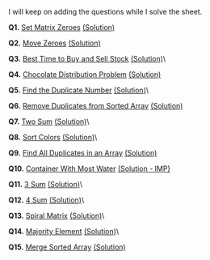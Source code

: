 I will keep on adding the questions while I solve the sheet.



**Q1.** [Set Matrix Zeroes](https://leetcode.com/problems/set-matrix-zeroes/description/) [(Solution)](/Array/Q1_set_matrix_zeroes.cpp)

**Q2.** [Move Zeroes](https://leetcode.com/problems/move-zeroes/description/) [(Solution)](/Array/Q2.%20move-Zeroes.cpp)

**Q3.** [Best Time to Buy and Sell Stock](https://leetcode.com/problems/best-time-to-buy-and-sell-stock/description/) [(Solution)](/Array/Q3.%20Buy%20and%20sell%20stock.cpp)\

**Q4.** [Chocolate Distribution Problem](https://www.geeksforgeeks.org/chocolate-distribution-problem/) [(Solution)](/Array/Q4.%20Choclate%20Problem.cpp)

**Q5.** [Find the Duplicate Number](https://leetcode.com/problems/find-the-duplicate-number/description/) [(Solution)](/Arrays/Q5.Duplicates.cpp)\

**Q6.** [Remove Duplicates from Sorted Array](https://leetcode.com/problems/remove-duplicates-from-sorted-array/description/) [(Solution)](/Arrays/Q6.removeDublicates.cpp)

**Q7.** [Two Sum](https://leetcode.com/problems/two-sum/description/) [(Solution)](/Arrays/Q7.TwoSum.cpp)\

**Q8.** [Sort Colors](https://leetcode.com/problems/sort-colors/description/) [(Solution)](/Arrays/Q8.sortcolors.cpp)\

**Q9.** [Find All Duplicates in an Array](https://leetcode.com/problems/find-all-duplicates-in-an-array/description/) [(Solution)](/Arrays/Q9.findDublicates.cpp)

**Q10.** [Container With Most Water](https://leetcode.com/problems/container-with-most-water/description/) [(Solution - IMP)](/Arrays/Q10.WAter%20Container.cpp)

**Q11.** [3 Sum](https://leetcode.com/problems/3sum/description/) [(Solution)](/Arrays/Q.11%203Sum.cpp)\

**Q12.** [4 Sum](https://leetcode.com/problems/4sum/description/) [(Solution)](/Arrays/Q12.4Sum.cpp)\

**Q13.** [Spiral Matrix](https://leetcode.com/problems/spiral-matrix/description/) [(Solution)](/Arrays/Q13.%20Spiralmatrix.cpp)\

**Q14.** [Majority Element](https://leetcode.com/problems/majority-element/description/) [(Solution)](/Arrays/Q14.majority%20Element.cpp)\

**Q15.** [Merge Sorted Array](https://leetcode.com/problems/merge-sorted-array/description/) [(Solution)](/Arrays/Q15.Merge%20sort.cpp)



